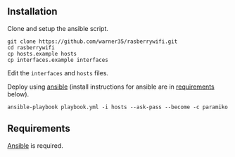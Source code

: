 
## Installation

Clone and setup the ansible script. 

```
git clone https://github.com/warner35/rasberrywifi.git
cd rasberrywifi
cp hosts.example hosts
cp interfaces.example interfaces
```

Edit the `interfaces` and `hosts` files.

Deploy using [ansible](http://www.ansible.com) (install instructions for ansible are in [requirements](#requirements) below).

```
ansible-playbook playbook.yml -i hosts --ask-pass --become -c paramiko
```

## Requirements

[Ansible](http://www.ansible.com/) is required. 




